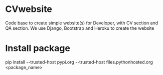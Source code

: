 # CVwebsite
Code base to create simple website(s) for Developer, with CV section and QA section. 
We use Django, Bootstrap and Heroku to create the website

# Install package
pip install --trusted-host pypi.org --trusted-host files.pythonhosted.org <package_name>
